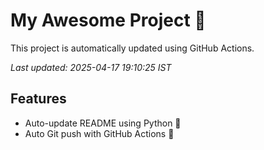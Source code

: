 # My Awesome Project 🚀

This project is automatically updated using GitHub Actions.

_Last updated: 2025-04-17 19:10:25 IST_

## Features
- Auto-update README using Python 🐍
- Auto Git push with GitHub Actions 🤖

